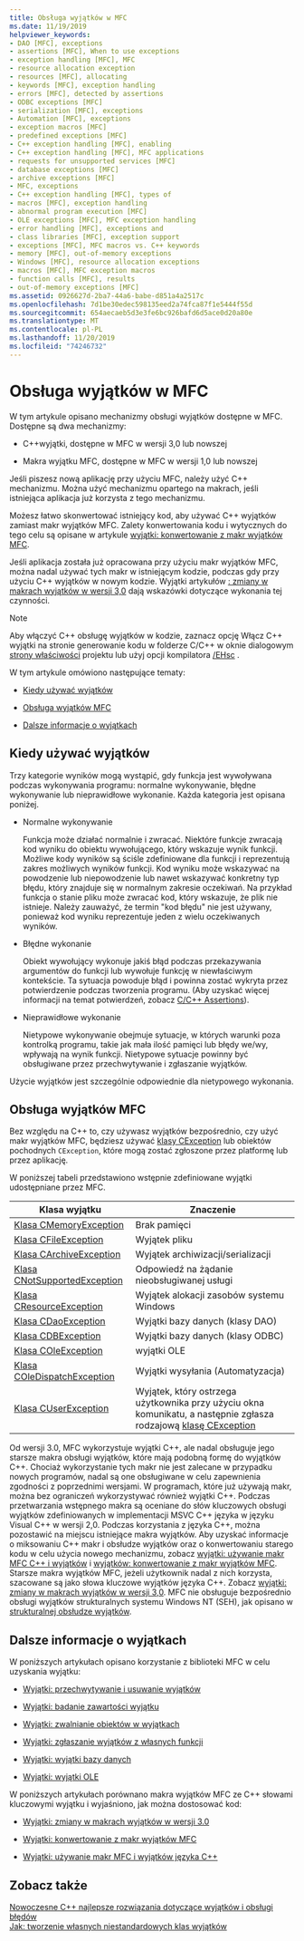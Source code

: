 ```yaml
---
title: Obsługa wyjątków w MFC
ms.date: 11/19/2019
helpviewer_keywords:
- DAO [MFC], exceptions
- assertions [MFC], When to use exceptions
- exception handling [MFC], MFC
- resource allocation exception
- resources [MFC], allocating
- keywords [MFC], exception handling
- errors [MFC], detected by assertions
- ODBC exceptions [MFC]
- serialization [MFC], exceptions
- Automation [MFC], exceptions
- exception macros [MFC]
- predefined exceptions [MFC]
- C++ exception handling [MFC], enabling
- C++ exception handling [MFC], MFC applications
- requests for unsupported services [MFC]
- database exceptions [MFC]
- archive exceptions [MFC]
- MFC, exceptions
- C++ exception handling [MFC], types of
- macros [MFC], exception handling
- abnormal program execution [MFC]
- OLE exceptions [MFC], MFC exception handling
- error handling [MFC], exceptions and
- class libraries [MFC], exception support
- exceptions [MFC], MFC macros vs. C++ keywords
- memory [MFC], out-of-memory exceptions
- Windows [MFC], resource allocation exceptions
- macros [MFC], MFC exception macros
- function calls [MFC], results
- out-of-memory exceptions [MFC]
ms.assetid: 0926627d-2ba7-44a6-babe-d851a4a2517c
ms.openlocfilehash: 7d1be30edec598135eed2a74fca87f1e5444f55d
ms.sourcegitcommit: 654aecaeb5d3e3fe6bc926bafd6d5ace0d20a80e
ms.translationtype: MT
ms.contentlocale: pl-PL
ms.lasthandoff: 11/20/2019
ms.locfileid: "74246732"
---
```

# <a name="exception-handling-in-mfc"></a>Obsługa wyjątków w MFC

W tym artykule opisano mechanizmy obsługi wyjątków dostępne w MFC. Dostępne są dwa mechanizmy:

- C++wyjątki, dostępne w MFC w wersji 3,0 lub nowszej

- Makra wyjątku MFC, dostępne w MFC w wersji 1,0 lub nowszej

Jeśli piszesz nową aplikację przy użyciu MFC, należy użyć C++ mechanizmu. Można użyć mechanizmu opartego na makrach, jeśli istniejąca aplikacja już korzysta z tego mechanizmu.

Możesz łatwo skonwertować istniejący kod, aby używać C++ wyjątków zamiast makr wyjątków MFC. Zalety konwertowania kodu i wytycznych do tego celu są opisane w artykule [wyjątki: konwertowanie z makr wyjątków MFC](../mfc/exceptions-converting-from-mfc-exception-macros.md).

Jeśli aplikacja została już opracowana przy użyciu makr wyjątków MFC, można nadal używać tych makr w istniejącym kodzie, podczas gdy przy użyciu C++ wyjątków w nowym kodzie. Wyjątki artykułów [: zmiany w makrach wyjątków w wersji 3,0](../mfc/exceptions-changes-to-exception-macros-in-version-3-0.md) dają wskazówki dotyczące wykonania tej czynności.

> [!NOTE]
>  Aby włączyć C++ obsługę wyjątków w kodzie, zaznacz opcję Włącz C++ wyjątki na stronie generowanie kodu w folderze C/C++ w oknie dialogowym [strony właściwości](../build/reference/property-pages-visual-cpp.md) projektu lub użyj opcji kompilatora [/EHsc](../build/reference/eh-exception-handling-model.md) .

W tym artykule omówiono następujące tematy:

- [Kiedy używać wyjątków](#_core_when_to_use_exceptions)

- [Obsługa wyjątków MFC](#_core_mfc_exception_support)

- [Dalsze informacje o wyjątkach](#_core_further_reading_about_exceptions)

##  <a name="_core_when_to_use_exceptions"></a>Kiedy używać wyjątków

Trzy kategorie wyników mogą wystąpić, gdy funkcja jest wywoływana podczas wykonywania programu: normalne wykonywanie, błędne wykonywanie lub nieprawidłowe wykonanie. Każda kategoria jest opisana poniżej.

- Normalne wykonywanie

   Funkcja może działać normalnie i zwracać. Niektóre funkcje zwracają kod wyniku do obiektu wywołującego, który wskazuje wynik funkcji. Możliwe kody wyników są ściśle zdefiniowane dla funkcji i reprezentują zakres możliwych wyników funkcji. Kod wyniku może wskazywać na powodzenie lub niepowodzenie lub nawet wskazywać konkretny typ błędu, który znajduje się w normalnym zakresie oczekiwań. Na przykład funkcja o stanie pliku może zwracać kod, który wskazuje, że plik nie istnieje. Należy zauważyć, że termin "kod błędu" nie jest używany, ponieważ kod wyniku reprezentuje jeden z wielu oczekiwanych wyników.

- Błędne wykonanie

   Obiekt wywołujący wykonuje jakiś błąd podczas przekazywania argumentów do funkcji lub wywołuje funkcję w niewłaściwym kontekście. Ta sytuacja powoduje błąd i powinna zostać wykryta przez potwierdzenie podczas tworzenia programu. (Aby uzyskać więcej informacji na temat potwierdzeń, zobacz [C/C++ Assertions](/visualstudio/debugger/c-cpp-assertions)).

- Nieprawidłowe wykonanie

   Nietypowe wykonywanie obejmuje sytuacje, w których warunki poza kontrolką programu, takie jak mała ilość pamięci lub błędy we/wy, wpływają na wynik funkcji. Nietypowe sytuacje powinny być obsługiwane przez przechwytywanie i zgłaszanie wyjątków.

Użycie wyjątków jest szczególnie odpowiednie dla nietypowego wykonania.

##  <a name="_core_mfc_exception_support"></a>Obsługa wyjątków MFC

Bez względu na C++ to, czy używasz wyjątków bezpośrednio, czy użyć makr wyjątków MFC, będziesz używać [klasy CException](../mfc/reference/cexception-class.md) lub obiektów pochodnych `CException`, które mogą zostać zgłoszone przez platformę lub przez aplikację.

W poniższej tabeli przedstawiono wstępnie zdefiniowane wyjątki udostępniane przez MFC.

|Klasa wyjątku|Znaczenie|
|---------------------|-------------|
|[Klasa CMemoryException](../mfc/reference/cmemoryexception-class.md)|Brak pamięci|
|[Klasa CFileException](../mfc/reference/cfileexception-class.md)|Wyjątek pliku|
|[Klasa CArchiveException](../mfc/reference/carchiveexception-class.md)|Wyjątek archiwizacji/serializacji|
|[Klasa CNotSupportedException](../mfc/reference/cnotsupportedexception-class.md)|Odpowiedź na żądanie nieobsługiwanej usługi|
|[Klasa CResourceException](../mfc/reference/cresourceexception-class.md)|Wyjątek alokacji zasobów systemu Windows|
|[Klasa CDaoException](../mfc/reference/cdaoexception-class.md)|Wyjątki bazy danych (klasy DAO)|
|[Klasa CDBException](../mfc/reference/cdbexception-class.md)|Wyjątki bazy danych (klasy ODBC)|
|[Klasa COleException](../mfc/reference/coleexception-class.md)|wyjątki OLE|
|[Klasa COleDispatchException](../mfc/reference/coledispatchexception-class.md)|Wyjątki wysyłania (Automatyzacja)|
|[Klasa CUserException](../mfc/reference/cuserexception-class.md)|Wyjątek, który ostrzega użytkownika przy użyciu okna komunikatu, a następnie zgłasza rodzajową [klasę CException](../mfc/reference/cexception-class.md)|

Od wersji 3.0, MFC wykorzystuje wyjątki C++, ale nadal obsługuje jego starsze makra obsługi wyjątków, które mają podobną formę do wyjątków C++. Chociaż wykorzystanie tych makr nie jest zalecane w przypadku nowych programów, nadal są one obsługiwane w celu zapewnienia zgodności z poprzednimi wersjami. W programach, które już używają makr, można bez ograniczeń wykorzystywać również wyjątki C++. Podczas przetwarzania wstępnego makra są oceniane do słów kluczowych obsługi wyjątków zdefiniowanych w implementacji MSVC C++ języka w języku Visual C++ w wersji 2,0. Podczas korzystania z języka C++, można pozostawić na miejscu istniejące makra wyjątków. Aby uzyskać informacje o miksowaniu C++ makr i obsłudze wyjątków oraz o konwertowaniu starego kodu w celu użycia nowego mechanizmu, zobacz [wyjątki: używanie makr MFC C++ i wyjątków](../mfc/exceptions-using-mfc-macros-and-cpp-exceptions.md) i [wyjątków: konwertowanie z makr wyjątków MFC](../mfc/exceptions-converting-from-mfc-exception-macros.md). Starsze makra wyjątków MFC, jeżeli użytkownik nadal z nich korzysta, szacowane są jako słowa kluczowe wyjątków języka C++. Zobacz [wyjątki: zmiany w makrach wyjątków w wersji 3,0](../mfc/exceptions-changes-to-exception-macros-in-version-3-0.md). MFC nie obsługuje bezpośrednio obsługi wyjątków strukturalnych systemu Windows NT (SEH), jak opisano w [strukturalnej obsłudze wyjątków](/windows/win32/debug/structured-exception-handling).

##  <a name="_core_further_reading_about_exceptions"></a>Dalsze informacje o wyjątkach

W poniższych artykułach opisano korzystanie z biblioteki MFC w celu uzyskania wyjątku:

- [Wyjątki: przechwytywanie i usuwanie wyjątków](../mfc/exceptions-catching-and-deleting-exceptions.md)

- [Wyjątki: badanie zawartości wyjątku](../mfc/exceptions-examining-exception-contents.md)

- [Wyjątki: zwalnianie obiektów w wyjątkach](../mfc/exceptions-freeing-objects-in-exceptions.md)

- [Wyjątki: zgłaszanie wyjątków z własnych funkcji](../mfc/exceptions-throwing-exceptions-from-your-own-functions.md)

- [Wyjątki: wyjątki bazy danych](../mfc/exceptions-database-exceptions.md)

- [Wyjątki: wyjątki OLE](../mfc/exceptions-ole-exceptions.md)

W poniższych artykułach porównano makra wyjątków MFC ze C++ słowami kluczowymi wyjątku i wyjaśniono, jak można dostosować kod:

- [Wyjątki: zmiany w makrach wyjątków w wersji 3.0](../mfc/exceptions-changes-to-exception-macros-in-version-3-0.md)

- [Wyjątki: konwertowanie z makr wyjątków MFC](../mfc/exceptions-converting-from-mfc-exception-macros.md)

- [Wyjątki: używanie makr MFC i wyjątków języka C++](../mfc/exceptions-using-mfc-macros-and-cpp-exceptions.md)

## <a name="see-also"></a>Zobacz także

[Nowoczesne C++ najlepsze rozwiązania dotyczące wyjątków i obsługi błędów](../cpp/errors-and-exception-handling-modern-cpp.md)<br/>
[Jak: tworzenie własnych niestandardowych klas wyjątków](https://go.microsoft.com/fwlink/p/?linkid=128045)
